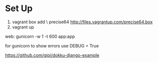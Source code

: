 # Set Up 
1. vagrant box add \ precise64 http://files.vagrantup.com/precise64.box
2. vagrant up

web: gunicorn -w 1 -t 600 app:app

for gunicorn to show errors use DEBUG = True

 
https://github.com/gipi/dokku-django-example
